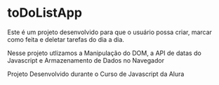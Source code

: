 # toDoListApp

Este é um projeto desenvolvido para que o usuário possa criar, marcar como feita e deletar tarefas do dia a dia.

Nesse projeto utlizamos a Manipulação do DOM, a API de datas do Javascript e Armazenamento de Dados no Navegador 

Projeto Desenvolvido durante o Curso de Javascript da Alura
